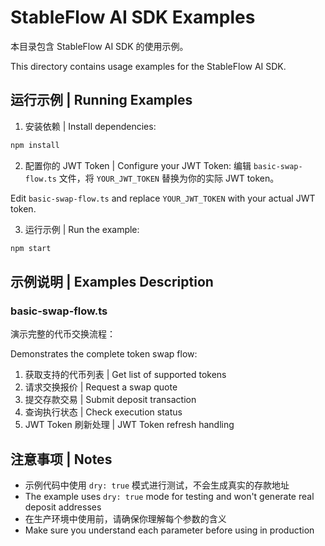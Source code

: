 # StableFlow AI SDK Examples

本目录包含 StableFlow AI SDK 的使用示例。

This directory contains usage examples for the StableFlow AI SDK.

## 运行示例 | Running Examples

1. 安装依赖 | Install dependencies:
```bash
npm install
```

2. 配置你的 JWT Token | Configure your JWT Token:
编辑 `basic-swap-flow.ts` 文件，将 `YOUR_JWT_TOKEN` 替换为你的实际 JWT token。

Edit `basic-swap-flow.ts` and replace `YOUR_JWT_TOKEN` with your actual JWT token.

3. 运行示例 | Run the example:
```bash
npm start
```

## 示例说明 | Examples Description

### basic-swap-flow.ts

演示完整的代币交换流程：

Demonstrates the complete token swap flow:

1. 获取支持的代币列表 | Get list of supported tokens
2. 请求交换报价 | Request a swap quote
3. 提交存款交易 | Submit deposit transaction
4. 查询执行状态 | Check execution status
5. JWT Token 刷新处理 | JWT Token refresh handling

## 注意事项 | Notes

- 示例代码中使用 `dry: true` 模式进行测试，不会生成真实的存款地址
- The example uses `dry: true` mode for testing and won't generate real deposit addresses
- 在生产环境中使用前，请确保你理解每个参数的含义
- Make sure you understand each parameter before using in production

